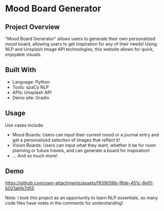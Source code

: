 # Mood Board Generator

## Project Overview

"Mood Board Generator" allows users to generate their own personalized mood board, allowing users to get inspiration for any of their needs! Using NLP and Unsplash Image API technologies, this website allows for quick, enjoyable visuals.

## Built With

- Language: Python
- Tools: spaCy NLP 
- APIs: Unsplash API
- Demo site: Gradio

## Usage
  
Use cases include:
- Mood Boards: Users can input their current mood or a journal entry and get a personalized selection of images that reflect it!
- Vision Boards: Users can input what they want, whether it be for room planning or future travels, and can generate a board for inspiration!
- ... And so much more!

## Demo

https://github.com/user-attachments/assets/f939058b-f8de-451c-8ef0-b021abfe7d55

Note: I took this project as an opportunity to learn NLP essentials, so many code files have notes in the comments for understanding!


